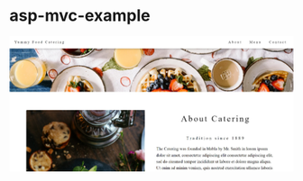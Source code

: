 # asp-mvc-example
![](https://github.com/london-ay/asp-mvc-example/blob/main/asp-mvc-blog.jpg?raw=true)

